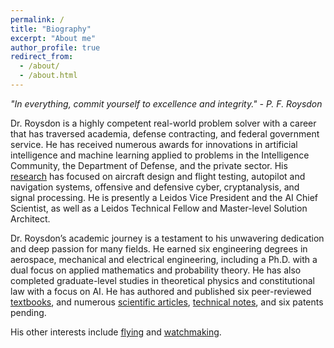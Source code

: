 ```yaml
---
permalink: /
title: "Biography"
excerpt: "About me"
author_profile: true
redirect_from: 
  - /about/
  - /about.html
---
```


*"In everything, commit yourself to excellence and integrity." - P. F. Roysdon*

Dr. Roysdon is a highly competent real-world problem solver with a career that has traversed academia, defense contracting, and federal government service.  He has received numerous awards for innovations in artificial intelligence and machine learning applied to problems in the Intelligence Community, the Department of Defense, and the private sector. His [research](https://pfroysdon.github.io/projects/) has focused on aircraft design and flight testing, autopilot and navigation systems, offensive and defensive cyber, cryptanalysis, and signal processing.  He is presently a Leidos Vice President and the AI Chief Scientist, as well as a Leidos Technical Fellow and Master-level Solution Architect.

Dr. Roysdon’s academic journey is a testament to his unwavering dedication and deep passion for many fields. He earned six engineering degrees in aerospace, mechanical and electrical engineering, including a Ph.D. with a dual focus on applied mathematics and probability theory. He has also completed graduate-level studies in theoretical physics and constitutional law with a focus on AI. He has authored and published six peer-reviewed [textbooks](http://www.roysdonfibonaccipress.com/), and numerous [scientific articles](https://github.com/pfroysdon/publications/tree/main/Papers), [technical notes](https://github.com/pfroysdon/publications/tree/main/Tech_Notes), and six patents pending.

His other interests include [flying](https://youtu.be/AFlVtWswTNU) and [watchmaking](https://www.roysdonwatchco.com/).
